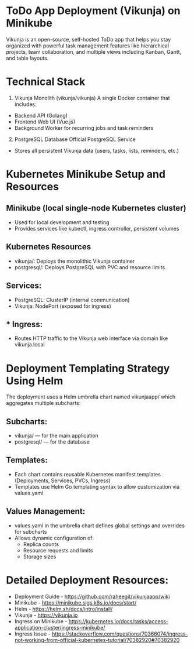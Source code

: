 # ToDo App Deployment (Vikunja) on Minikube

Vikunja is an open-source, self-hosted ToDo app that helps you stay organized with powerful task management features like hierarchical projects, team collaboration, and multiple views including Kanban, Gantt, and table layouts.

# Technical Stack

1. Vikunja Monolith (vikunja/vikunja)
A single Docker container that includes:
* Backend API (Golang)
* Frontend Web UI (Vue.js)
* Background Worker for recurring jobs and task reminders

2. PostgreSQL Database
Official PostgreSQL Service
* Stores all persistent Vikunja data (users, tasks, lists, reminders, etc.)

 # Kubernetes Minikube Setup and Resources
 
##  Minikube (local single-node Kubernetes cluster)
* Used for local development and testing
* Provides services like kubectl, ingress controller, persistent volumes

##  Kubernetes Resources
* vikunja/: Deploys the monolithic Vikunja container
* postgresql/: Deploys PostgreSQL with PVC and resource limits

##  Services:
* PostgreSQL: ClusterIP (internal communication)
* Vikunja: NodePort (exposed for ingress)

## * Ingress:
* Routes HTTP traffic to the Vikunja web interface via domain like vikunja.local

# Deployment Templating Strategy Using Helm
The deployment uses a Helm umbrella chart named vikunjaapp/ which aggregates multiple subcharts:
## Subcharts:
 * vikunja/ — for the main application
 * postgresql/ — for the database

## Templates:

* Each chart contains reusable Kubernetes manifest templates (Deployments, Services, PVCs, Ingress)
* Templates use Helm Go templating syntax to allow customization via values.yaml

## Values Management:

* values.yaml in the umbrella chart defines global settings and overrides for subcharts
* Allows dynamic configuration of:
  * Replica counts
  * Resource requests and limits
  * Storage sizes
<mxGraphModel><root><mxCell id="0"/><mxCell id="1" parent="0"/><mxCell id="2" value="Replicas" style="text;html=1;align=center;verticalAlign=middle;whiteSpace=wrap;rounded=0;" vertex="1" parent="1"><mxGeometry x="190" y="511" width="60" height="30" as="geometry"/></mxCell></root></mxGraphModel>
# Detailed Deployment Resources:

* Deployment Guide - https://github.com/raheegit/vikunjaapp/wiki
* Minikube - https://minikube.sigs.k8s.io/docs/start/
* Helm - https://helm.sh/docs/intro/install/
* Vikunja - https://vikunja.io
* Ingress on Minikube - https://kubernetes.io/docs/tasks/access-application-cluster/ingress-minikube/
* Ingress Issue - https://stackoverflow.com/questions/70366074/ingress-not-working-from-official-kubernetes-tutorial/70382920#70382920
